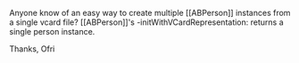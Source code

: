 
Anyone know of an easy way to create multiple [[ABPerson]] instances from a single vcard file?
[[ABPerson]]'s -initWithVCardRepresentation: returns a single person instance.

Thanks, Ofri
